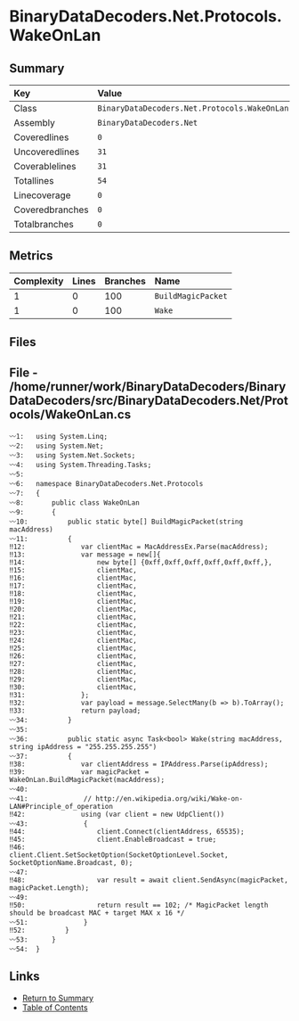 ﻿# BinaryDataDecoders.Net.Protocols.WakeOnLan

## Summary

| Key             | Value                                        |
| :-------------- | :------------------------------------------- |
| Class           | `BinaryDataDecoders.Net.Protocols.WakeOnLan` |
| Assembly        | `BinaryDataDecoders.Net`                     |
| Coveredlines    | `0`                                          |
| Uncoveredlines  | `31`                                         |
| Coverablelines  | `31`                                         |
| Totallines      | `54`                                         |
| Linecoverage    | `0`                                          |
| Coveredbranches | `0`                                          |
| Totalbranches   | `0`                                          |

## Metrics

| Complexity | Lines | Branches | Name               |
| :--------- | :---- | :------- | :----------------- |
| 1          | 0     | 100      | `BuildMagicPacket` |
| 1          | 0     | 100      | `Wake`             |

## Files

## File - /home/runner/work/BinaryDataDecoders/BinaryDataDecoders/src/BinaryDataDecoders.Net/Protocols/WakeOnLan.cs

```CSharp
〰1:   using System.Linq;
〰2:   using System.Net;
〰3:   using System.Net.Sockets;
〰4:   using System.Threading.Tasks;
〰5:   
〰6:   namespace BinaryDataDecoders.Net.Protocols
〰7:   {
〰8:       public class WakeOnLan
〰9:       {
〰10:          public static byte[] BuildMagicPacket(string macAddress)
〰11:          {
‼12:              var clientMac = MacAddressEx.Parse(macAddress);
‼13:              var message = new[]{
‼14:                  new byte[] {0xff,0xff,0xff,0xff,0xff,0xff,},
‼15:                  clientMac,
‼16:                  clientMac,
‼17:                  clientMac,
‼18:                  clientMac,
‼19:                  clientMac,
‼20:                  clientMac,
‼21:                  clientMac,
‼22:                  clientMac,
‼23:                  clientMac,
‼24:                  clientMac,
‼25:                  clientMac,
‼26:                  clientMac,
‼27:                  clientMac,
‼28:                  clientMac,
‼29:                  clientMac,
‼30:                  clientMac,
‼31:              };
‼32:              var payload = message.SelectMany(b => b).ToArray();
‼33:              return payload;
〰34:          }
〰35:  
〰36:          public static async Task<bool> Wake(string macAddress, string ipAddress = "255.255.255.255")
〰37:          {
‼38:              var clientAddress = IPAddress.Parse(ipAddress);
‼39:              var magicPacket = WakeOnLan.BuildMagicPacket(macAddress);
〰40:  
〰41:              // http://en.wikipedia.org/wiki/Wake-on-LAN#Principle_of_operation
‼42:              using (var client = new UdpClient())
〰43:              {
‼44:                  client.Connect(clientAddress, 65535);
‼45:                  client.EnableBroadcast = true;
‼46:                  client.Client.SetSocketOption(SocketOptionLevel.Socket, SocketOptionName.Broadcast, 0);
〰47:  
‼48:                  var result = await client.SendAsync(magicPacket, magicPacket.Length);
〰49:  
‼50:                  return result == 102; /* MagicPacket length should be broadcast MAC + target MAX x 16 */
〰51:              }
‼52:          }
〰53:      }
〰54:  }
```

## Links

* [Return to Summary](Summary.md)
* [Table of Contents](../TOC.md)

